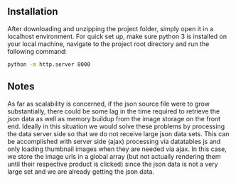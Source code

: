 ## Installation

After downloading and unzipping the project folder, simply open it in a localhost environment. For quick set up, make sure python 3 is installed on your local machine, navigate to the project root directory and run the following command:

```bash
python -m http.server 8000
```

## Notes

As far as scalability is concerned, if the json source file were to grow substantially, there could be some lag in the time required to retrieve the json data as well as memory buildup from the image storage on the front end. Ideally in this situation we would solve these problems by processing the data server side so that we do not receive large json data sets. This can be accomplished with server side (ajax) processing via datatables js and only loading thumbnail images when they are needed via ajax. In this case, we store the image urls in a global array (but not actually rendering them until their respective product is clicked) since the json data is not a very large set and we are already getting the json data.
